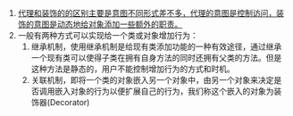 1. [代理和装饰的的区别主要是意图不同形式差不多，代理的意图是控制访问，装饰的意图是动态地给对象添加一些额外的职责。](https://design-patterns.readthedocs.io/zh_CN/latest/structural_patterns/decorator.html#id3)
1. 一般有两种方式可以实现给一个类或对象增加行为：
    1. 继承机制，使用继承机制是给现有类添加功能的一种有效途径，通过继承一个现有类可以使得子类在拥有自身方法的同时还拥有父类的方法。但是这种方法是静态的，用户不能控制增加行为的方式和时机。
    2. 关联机制，即将一个类的对象嵌入另一个对象中，由另一个对象来决定是否调用嵌入对象的行为以便扩展自己的行为，我们称这个嵌入的对象为装饰器(Decorator)

